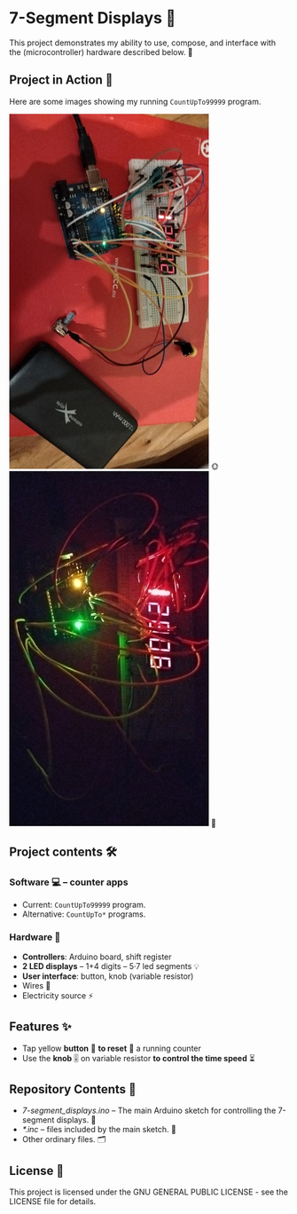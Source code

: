 # 7-Segment Displays 🎉

This project demonstrates my ability to use, compose, and interface with the (microcontroller) hardware described below. 🚀


## Project in Action 📸
Here are some images showing my running `CountUpTo99999` program.

![Displaying digital segments in light](./presentation/displaying_in_daylight.jpg) 🌞
![Displaying digital segments in darkness](./presentation/displaying_in_darkness.jpg) 🌚


## Project contents 🛠️
### Software 💻 – counter apps
* Current: `CountUpTo99999` program.
* Alternative: `CountUpTo*` programs.
### Hardware 🔧
* **Controllers**: Arduino board, shift register
* **2 LED displays** – 1+4 digits – 5·7 led segments 💡
* **User interface**: button, knob (variable resistor)
* Wires 🔌
* Electricity source ⚡


## Features ✨
* Tap yellow **button** 🔳 **to reset** 🔄 a running counter 
* Use the **knob** 🎚️ on variable resistor **to control the time speed** ⏳


## Repository Contents 📂

- _7-segment_displays.ino_ – The main Arduino sketch for controlling the 7-segment displays. 💾
- _\*.inc_ – files included by the main sketch. 📝
- Other ordinary files. 🗂️


## License 📜
This project is licensed under the GNU GENERAL PUBLIC LICENSE - see the LICENSE file for details.
